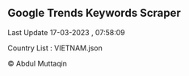 

## Google Trends Keywords Scraper 
 
Last Update 17-03-2023 , 07:58:09

Country List :
VIETNAM.json



© Abdul Muttaqin 
